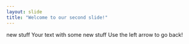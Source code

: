 ```yaml
---
layout: slide
title: "Welcome to our second slide!"
---
```

new stuff Your text with some new stuff
Use the left arrow to go back!
